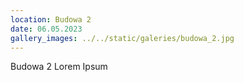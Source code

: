 ```yaml
---
location: Budowa 2
date: 06.05.2023
gallery_images: ../../static/galeries/budowa_2.jpg
---
```


Budowa 2
Lorem Ipsum